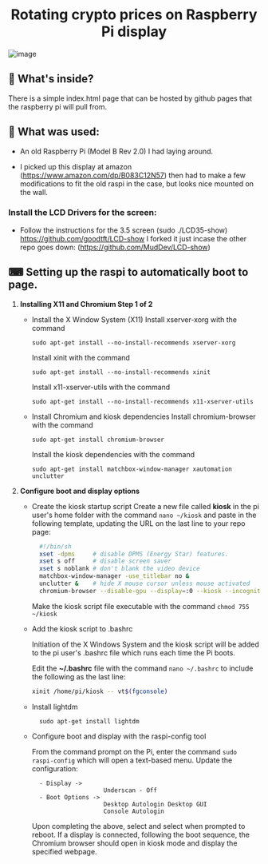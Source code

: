 
<h1 align="center">
  Rotating crypto prices on Raspberry Pi display
</h1>

![image](https://user-images.githubusercontent.com/44410798/156931622-c9ffb307-4032-4f44-92ea-5359c2a17786.png)

## 🔎 What's inside?

There is a simple index.html page that can be hosted by github pages that the raspberry pi will pull from.


## 🔨 What was used:

  - An old Raspberry Pi (Model B Rev 2.0) I had laying around.

  - I picked up this display at amazon (https://www.amazon.com/dp/B083C12N57) then had to make a few modifications to fit the old raspi in the case, but looks nice mounted on the wall.

### Install the LCD Drivers for the screen:

 - Follow the instructions for the 3.5 screen (sudo ./LCD35-show) https://github.com/goodtft/LCD-show I forked it just incase the other repo goes down: (https://github.com/MudDev/LCD-show)

## ⌨ Setting up the raspi to automatically boot to page.

1.  **Installing X11 and Chromium   Step 1 of 2**

    - Install the X Window System (X11)
        Install xserver-xorg with the command 
        ```shell
        sudo apt-get install --no-install-recommends xserver-xorg
        ```
        Install xinit with the command 
        ```shell
        sudo apt-get install --no-install-recommends xinit
        ```
        Install x11-xserver-utils with the command 
        ```shell
        sudo apt-get install --no-install-recommends x11-xserver-utils
        ```

    - Install Chromium and kiosk dependencies
        Install chromium-browser with the command
        ```shell
        sudo apt-get install chromium-browser
        ```
        Install the kiosk dependencies with the command
        ```shell
        sudo apt-get install matchbox-window-manager xautomation unclutter
        ```

1.  **Configure boot and display options**

    - Create the kiosk startup script
        Create a new file called **kiosk** in the pi user's home folder with the command `nano ~/kiosk` and paste in the following template, updating the URL on the last line to your repo page:

        ```sh
          #!/bin/sh
          xset -dpms     # disable DPMS (Energy Star) features.
          xset s off     # disable screen saver
          xset s noblank # don't blank the video device
          matchbox-window-manager -use_titlebar no &
          unclutter &    # hide X mouse cursor unless mouse activated
          chromium-browser --disable-gpu --display=:0 --kiosk --incognito --window-position=0,0 https://muddev.github.io/rasp-kiosk/index.html
        ```

        Make the kiosk script file executable with the command `chmod 755 ~/kiosk`

    - Add the kiosk script to .bashrc

        Initiation of the X Windows System and the kiosk script will be added to the pi user's .bashrc file which runs each time the Pi boots.

        Edit the **~/.bashrc** file with the command `nano ~/.bashrc` to include the following as the last line:

        ```sh
        xinit /home/pi/kiosk -- vt$(fgconsole)
        ```

    - Install lightdm
      ```shell
        sudo apt-get install lightdm
      ```
      
    - Configure boot and display with the raspi-config tool

        From the command prompt on the Pi, enter the command `sudo raspi-config` which will open a text-based menu. Update the configuration:
        ```
          - Display -> 
                            Underscan - Off
          - Boot Options -> 
                            Desktop Autologin Desktop GUI
                            Console Autologin
        ```

        Upon completing the above, select **<Finish>** and select **<Yes>** when prompted to reboot. If a display is connected, following the boot sequence, the Chromium browser should open in kiosk mode and display the specified webpage.
